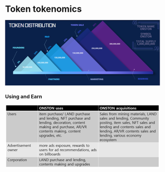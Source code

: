 # Token tokenomics

![](<../.gitbook/assets/image (9).png>)

### Using and Earn

![](<../.gitbook/assets/Using and Earn.png>)
